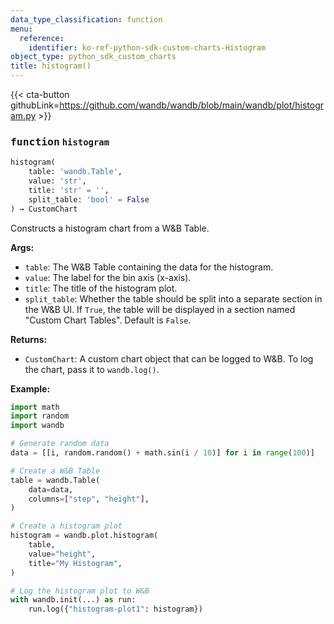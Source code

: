 ```yaml
---
data_type_classification: function
menu:
  reference:
    identifier: ko-ref-python-sdk-custom-charts-Histogram
object_type: python_sdk_custom_charts
title: histogram()
---
```


{{< cta-button githubLink=https://github.com/wandb/wandb/blob/main/wandb/plot/histogram.py >}}




### <kbd>function</kbd> `histogram`

```python
histogram(
    table: 'wandb.Table',
    value: 'str',
    title: 'str' = '',
    split_table: 'bool' = False
) → CustomChart
```

Constructs a histogram chart from a W&B Table. 



**Args:**
 
 - `table`:  The W&B Table containing the data for the histogram. 
 - `value`:  The label for the bin axis (x-axis). 
 - `title`:  The title of the histogram plot. 
 - `split_table`:  Whether the table should be split into a separate section  in the W&B UI. If `True`, the table will be displayed in a section named  "Custom Chart Tables". Default is `False`. 



**Returns:**
 
 - `CustomChart`:  A custom chart object that can be logged to W&B. To log the  chart, pass it to `wandb.log()`. 



**Example:**
 

```python
import math
import random
import wandb

# Generate random data
data = [[i, random.random() + math.sin(i / 10)] for i in range(100)]

# Create a W&B Table
table = wandb.Table(
    data=data,
    columns=["step", "height"],
)

# Create a histogram plot
histogram = wandb.plot.histogram(
    table,
    value="height",
    title="My Histogram",
)

# Log the histogram plot to W&B
with wandb.init(...) as run:
    run.log({"histogram-plot1": histogram})
```